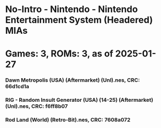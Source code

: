 # No-Intro - Nintendo - Nintendo Entertainment System (Headered) MIAs
# Games: 3, ROMs: 3, as of 2025-01-27
### Dawn Metropolis (USA) (Aftermarket) (Unl).nes, CRC: 66d1cd1a
### RIG - Random Insult Generator (USA) (14-25) (Aftermarket) (Unl).nes, CRC: f6ff8b07
### Rod Land (World) (Retro-Bit).nes, CRC: 7608a072
